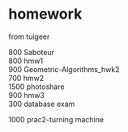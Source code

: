 # homework

from tuigeer


800   Saboteur   
800   hmw1     
900   Geometric-Algorithms_hwk2  
700   hmw2       
1500  photoshare        
900   hmw3    
300   database exam

1000   prac2-turning machine
